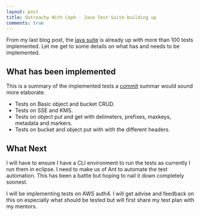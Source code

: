 ```yaml
---
layout: post
title: Outreachy With Ceph - Java Test Suite building up
comments: true
---
```


From my last blog post, the [java suite](https://github.com/nanjekyejoannah/java_s3tests) is already up with more than 100 tests
implemented. Let me get to some details on what has and needs to be implemented.

## What has been implemented

This is a summary of the implemented tests a [commit](https://github.com/nanjekyejoannah/java_s3tests/commits/master) summar would sound 
more elaborate.

+ Tests on Basic object and bucket CRUD.
+ Tests on SSE and KMS.
+ Tests on object put and get with delimeters, prefixes, maxkeys, metadata and markers.
+ Tests on bucket and object put with with the different headers.

## What Next

I will have to ensure I have a CLI environment to run the tests as currently I run them in eclipse. I need to make us of Ant
to automate the test automation. This has been a battle but hoping to nail it down completely soonest.

I will be implementing tests on AWS auth4. I will get advise and feedback on this on especially what should be tested
but will first share my test plan with my mentors.
